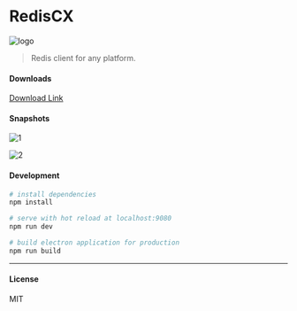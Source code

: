 # RedisCX

![logo](https://i.loli.net/2018/07/10/5b447752b3020.png)

> Redis client for any platform.

#### Downloads

[Download Link](https://github.com/Sidfate/redisCX/releases)

#### Snapshots

![1](https://i.loli.net/2018/07/04/5b3cb635640a9.jpg)

![2](https://i.loli.net/2018/07/04/5b3cb5033faaa.jpg)

#### Development

``` bash
# install dependencies
npm install

# serve with hot reload at localhost:9080
npm run dev

# build electron application for production
npm run build


```

---

#### License

MIT